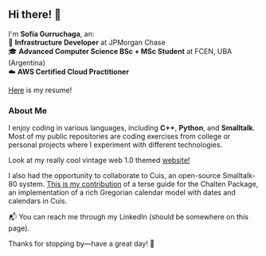 ## Hi there! 👋  

I'm **Sofía Gurruchaga**, an:  
🚀 **Infrastructure Developer** at JPMorgan Chase  
🎓 **Advanced Computer Science BSc + MSc Student** at FCEN, UBA (Argentina)  
☁️ **AWS Certified Cloud Practitioner**  

[Here](https://sofibonacci.github.io/resume/SofiaGurruchaga.pdf) is my resume!


### About Me  
I enjoy coding in various languages, including **C++**, **Python**, and **Smalltalk**. Most of my public repositories are coding exercises from college or personal projects where I experiment with different technologies.  

Look at my really cool vintage web 1.0 themed [website!](https://sofibonacci.github.io/personal_webpage/)

I also had the opportunity to collaborate to Cuis, an open-source Smalltalk-80 system. [This is my contribution](https://github.com/Cuis-Smalltalk/Calendars/commit/8a5168b39b0606fc1137b5ab9dddfc07d061b58d) of a terse guide for the Chalten Package, an implementation of a rich Gregorian calendar model with dates and calendars in Cuis.

📬 You can reach me through my LinkedIn (should be somewhere on this page).

Thanks for stopping by—have a great day! 🚀  
